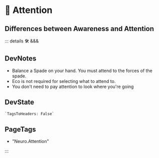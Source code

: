 # 💜 <neuro>Attention</neuro>

## Differences between Awareness and Attention

<!-- =================================================== -->
<!-- =================================================== -->
<!-- =================================================== -->
<!-- =================================================== -->
<!-- =================================================== -->
::: details 🛠 <dev>&&&</dev>

## DevNotes

- Balance a Spade on your hand. You must attend to the forces of the spade.
- Eco is not required for selecting what to attend to.
- You don't need to pay attention to look where you're going

## DevState

```py
`TagsToHeaders: False`
```

<h2>PageTags</h2>

- "Neuro.Attention"

:::
